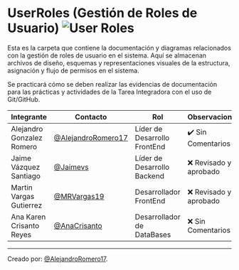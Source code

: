 


# UserRoles (Gestión de Roles de Usuario) ![User Roles](https://img.shields.io/badge/User_Roles-4C9E8C?style=for-the-badge&logo=Users&logoColor=white)

Esta es la carpeta que contiene la documentación y diagramas relacionados con la gestión de roles de usuario en el sistema. Aquí se almacenan archivos de diseño, esquemas y representaciones visuales de la estructura, asignación y flujo de permisos en el sistema.

Se practicará cómo se deben realizar las evidencias de documentación para las prácticas y actividades de la Tarea Integradora con el uso de Git/GitHub.

| Integrante                        | Contacto                                      | Rol                          | Observaciones          |
|-----------------------------------|-----------------------------------------------|------------------------------|------------------------|
| Alejandro Gonzalez Romero         | [@AlejandroRomero17](https://github.com/AlejandroRomero17) | Líder de Desarrollo FrontEnd        | ✔️ Sin Comentarios      |
| Jaime Vázquez Santiago            | [@Jaimevs](https://github.com/jaimevs)         | Líder de Desarrollo Backend       | ❌ Revisado y aprobado      |
| Martin Vargas Gutierrez           | [@MRVargas19](https://github.com/MRVargas19)   | Desarrollador FrontEnd         | ❌ Revisado y aprobado    |
| Ana Karen Crisanto Reyes         | [@AnaCrisanto](https://github.com/AnaCrisanto) | Desarrollador de DataBases     | ❌ Sin Comentarios      |

---

Creado por: [@AlejandroRomero17](https://github.com/AlejandroRomero17).

